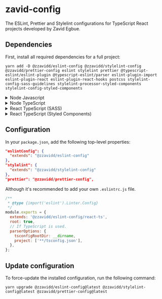 # zavid-config

The ESLint, Prettier and Stylelint configurations for TypeScript React projects developed by Zavid Egbue.

## Dependencies

First, install all required dependencies for a full project:

```
yarn add -D @zzavidd/eslint-config @zzavidd/stylelint-config @zzavidd/prettier-config eslint stylelint prettier @typescript-eslint/eslint-plugin @typescript-eslint/parser eslint-plugin-import eslint-plugin-react eslint-plugin-react-hooks postcss stylelint-config-sass-guidelines stylelint-processor-styled-components stylelint-config-styled-components
```

<details>
<summary>Node Javascript</summary>

```
yarn add -D @zzavidd/eslint-config @zzavidd/prettier-config eslint prettier eslint-plugin-import
```

</details>

<details>
<summary>Node TypeScript</summary>

```
yarn add -D @zzavidd/eslint-config @zzavidd/prettier-config eslint prettier @typescript-eslint/eslint-plugin @typescript-eslint/parser eslint-plugin-import
```

</details>

<details>
<summary>React TypeScript (SASS)</summary>

```
yarn add -D @zzavidd/eslint-config @zzavidd/stylelint-config @zzavidd/prettier-config eslint prettier stylelint @typescript-eslint/eslint-plugin @typescript-eslint/parser eslint-plugin-import eslint-plugin-react eslint-plugin-react-hooks postcss stylelint-config-sass-guidelines
```

</details>

<details>
<summary>React TypeScript (Styled Components)</summary>

```
yarn add -D @zzavidd/eslint-config @zzavidd/stylelint-config @zzavidd/prettier-config eslint prettier stylelint @typescript-eslint/eslint-plugin @typescript-eslint/parser eslint-plugin-import eslint-plugin-react eslint-plugin-react-hooks postcss stylelint-config-sass-guidelines stylelint-processor-styled-components stylelint-config-styled-components
```

</details>

## Configuration

In your `package.json`, add the following top-level properties:

```json
"eslintConfig": {
  "extends": "@zzavidd/eslint-config"
},
"stylelint": {
  "extends": "@zzavidd/stylelint-config"
},
"prettier": "@zzavidd/prettier-config",
```

Although it's recommended to add your own `.eslintrc.js` file.

```js
/**
 * @type {import('eslint').Linter.Config}
 */
module.exports = {
  extends: '@zzavidd/eslint-config/react-ts',
  root: true,
  // If TypeScript is used.
  parserOptions: {
    tsconfigRootDir: __dirname,
    project: ['**/tsconfig.json'],
  },
};
```

## Update configuration

To force-update the installed configuration, run the following command:

```
yarn upgrade @zzavidd/eslint-config@latest @zzavidd/stylelint-config@latest @zzavidd/prettier-config@latest
```
